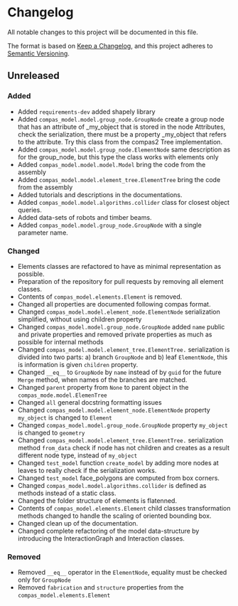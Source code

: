 # Changelog

All notable changes to this project will be documented in this file.

The format is based on [Keep a Changelog](https://keepachangelog.com/en/1.0.0/),
and this project adheres to [Semantic Versioning](https://semver.org/spec/v2.0.0.html).

## Unreleased

### Added

* Added `requirements-dev` added shapely library
* Added `compas_model.model.group_node.GroupNode` create a group node that has an attribute of _my_object that is stored in the node Attributes, check the serialization, there must be a property _my_object that refers to the attribute. Try this class from the compas2 Tree implementation.
* Added `compas_model.model.group_node.ElementNode` same description as for the group_node, but this type the class works with elements only
* Added `compas_model.model.model.Model` bring the code from the assembly
* Added `compas_model.model.element_tree.ElementTree` bring the code from the assembly
* Added tutorials and descriptions in the documentations.
* Added `compas_model.model.algorithms.collider` class for closest object queries.
* Added data-sets of robots and timber beams.
* Added `compas_model.model.group_node.GroupNode` with a single parameter name.

### Changed

* Elements classes are refactored to have as minimal representation as possible.
* Preparation of the repository for pull requests by removing all element classes.
* Contents of `compas_model.elements.Element` is removed.
* Changed all properties are documented following compas format.
* Changed `compas_model.model.element_node.ElementNode` serialization simplified, without using children property
* Changed `compas_model.model.group_node.GroupNode` added `name` public and private properties and removed private properties as much as possible for internal methods
* Changed `compas_model.model.element_tree.ElementTree.` serialization is divided into two parts: a) branch `GroupNode` and b) leaf `ElementNode`, this is information is given `children` property.
* Changed `__eq__` to `GroupNode` by `name` instead of by `guid` for the future `Merge` method, when names of the branches are matched.
* Changed `parent` property from `None` to parent object in the `compas_mode.model.ElemenTree`
* Changed `all` general docstring formatting issues
* Changed `compas_model.model.element_node.ElementNode` property `my_object` is changed to `Element`
* Changed `compas_model.model.group_node.GroupNode` property `my_object` is changed to `geometry`
* Changed `compas_model.model.element_tree.ElementTree.` serialization method `from_data` check if node has not children and creates as a result different node type, instead of `my_object`
* Changed `test_model` function `create_model` by adding more nodes at leaves to really check if the serialization works.
* Changed `test_model` face_polygons are computed from box corners.
* Changed `compas_model.model.algorithms.collider` is defined as methods instead of a static class.
* Changed the folder structure of elements is flatenned.
* Contents of `compas_model.elements.Element` child classes transformation methods changed to handle the scaling of oriented bounding box.
* Changed clean up of the documentation.
* Changed complete refactoring of the model data-structure by introducing the InteractionGraph and Interaction classes.

### Removed

* Removed `__eq__` operator in the `ElementNode`, equality must be checked only for `GroupNode`
* Removed `fabrication` and `structure` properties from the `compas_model.elements.Element`
